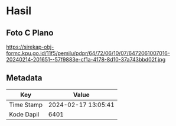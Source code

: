 # Hasil

## Foto C Plano

https://sirekap-obj-formc.kpu.go.id/11f5/pemilu/pdpr/64/72/06/10/07/6472061007016-20240214-201651--57f9883e-cf1a-4178-8d10-37a743bbd02f.jpg


## Metadata

| Key        | Value               |
| ---------- | ------------------- |
| Time Stamp | 2024-02-17 13:05:41 |
| Kode Dapil | 6401                |




